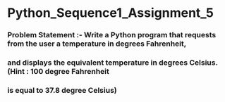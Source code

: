 # Python_Sequence1_Assignment_5

### Problem Statement :- Write a Python program that requests from the user a temperature in degrees Fahrenheit,
### and displays the equivalent temperature in degrees Celsius. (Hint : 100 degree Fahrenheit
### is equal to 37.8 degree Celsius)
